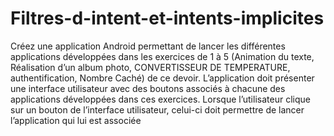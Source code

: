 # Filtres-d-intent-et-intents-implicites
Créez une application Android permettant de lancer les différentes applications développées dans les exercices de 1 à 5 (Animation du texte, Réalisation d’un album photo, CONVERTISSEUR DE TEMPERATURE, authentification, Nombre Caché) de ce devoir. L’application doit présenter une interface utilisateur avec des boutons associés à chacune des applications développées dans ces exercices. Lorsque l’utilisateur clique sur un bouton de l’interface utilisateur, celui-ci doit permettre de lancer l’application qui lui est associée
